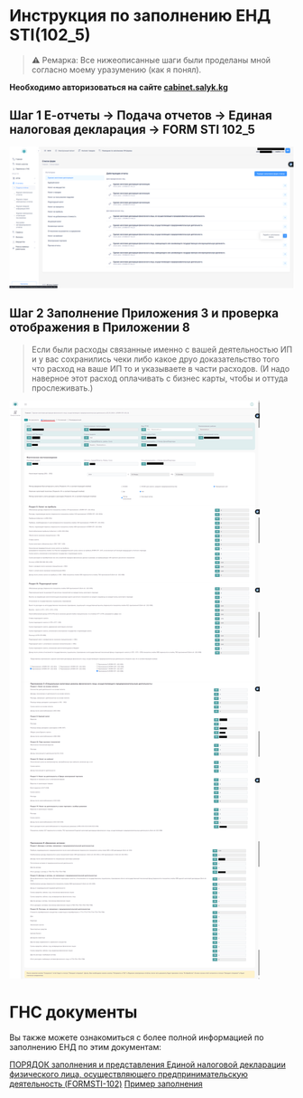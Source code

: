 # Инструкция по заполнению ЕНД STI(102_5)

>⚠ Ремарка: Все нижеописанные шаги были проделаны мной согласно моему уразумению (как я понял).

**Необходимо авторизоваться на сайте [cabinet.salyk.kg](https://cabinet.salyk.kg)**

## Шаг 1 Е-отчеты -> Подача отчетов -> Единая налоговая декларация -> FORM STI 102_5
![Заполнение FORM STI 102_5](../screenshots/end/step1.png)

## Шаг 2 Заполнение Приложения 3 и проверка отображения в Приложении 8
> Если были расходы связанные именно с вашей деятельностью ИП и у вас сохранились чеки либо какое друо доказательство того что расход на ваше ИП то и указываете в части расходов. (И надо наверное этот расход оплачивать с бизнес карты, чтобы и оттуда прослеживать.)

![Приложение 3 и Приложение 8](../screenshots/end/step2.png)

# ГНС документы
Вы также можете ознакомиться с более полной информацией по заполнению ЕНД по этим документам:

[ПОРЯДОК заполнения и представления Единой налоговой декларации физического лица, осуществляющего предпринимательскую деятельность (FORMSTI-102)](https://sti.gov.kg/stsStorage/websti/2024/12/30/stidocument_174127e1-b26a-4639-a0fc-317f86e4d275.pdf)
[Пример заполнения](https://sti.gov.kg/stsStorage/websti/2025/1/16/stidocument_1976dcf3-ebd5-4ac3-b71b-c5def4d75cd1.pdf)
